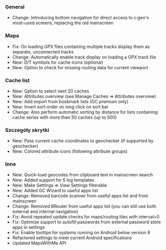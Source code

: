 ### General
- Change: Introducing bottom navigation for direct access to c:geo's most-used screens, replacing the old mainscreen

### Mapa
- Fix: On loading GPX files containing multiple tracks display them as separate, unconnected tracks
- Change: Automatically enable track display on loading a GPX track file
- New: D/T symbols for cache icons (optional)
- New: Option to check for missing routing data for current viewport

### Cache list
- New: Option to select next 20 caches
- New: Attributes overview (see Manage Caches => Attributes overview)
- New: Add import from bookmark lists (GC premium only)
- New: Invert sort-order on long click on sort bar
- Change: Also perform automatic sorting by distance for lists containing cache series with more than 50 caches (up to 500)

### Szczegóły skrytki
- New: Pass current cache coordinates to geochecker (if supported by geochecker)
- New: Colored attribute icons (following attribute groups)

### Inne
- New: Quick-load geocodes from clipboard text in mainscreen search
- New: Added support for 5 log templates
- New: Make Settings => View Settings filterable
- New: Added GC Wizard to useful apps list
- Change: Removed barcode scanner from useful apps list and from mainscreen
- Change: Removed BRouter from useful apps list (you can still use both external and internal navigation)
- Fix: Avoid repeated update checks for maps/routing tiles with interval=0
- Fix: Optimize support to autofill passwords from external password store apps in settings
- Fix: Enable tooltips for systems running on Android below version 8
- Refactored settings to meet current Android specifications
- Updated MapsWithMe API
